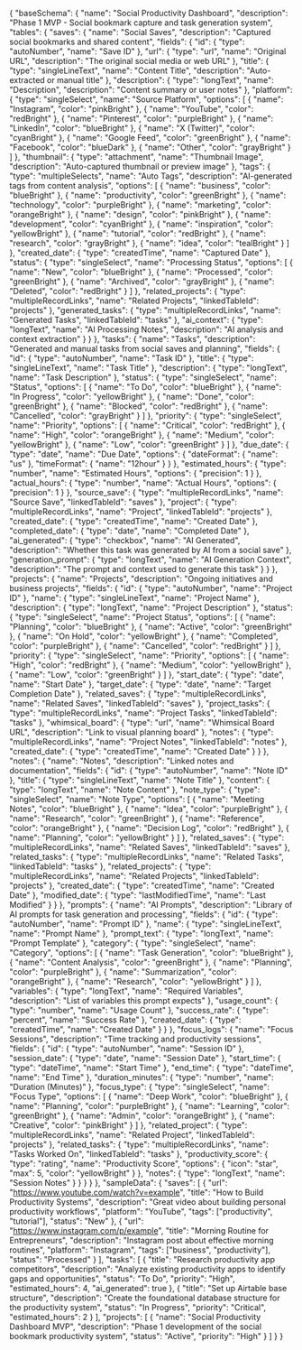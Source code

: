 {
  "baseSchema": {
    "name": "Social Productivity Dashboard",
    "description": "Phase 1 MVP - Social bookmark capture and task generation system",
    "tables": {
      "saves": {
        "name": "Social Saves",
        "description": "Captured social bookmarks and shared content",
        "fields": {
          "id": {
            "type": "autoNumber",
            "name": "Save ID"
          },
          "url": {
            "type": "url",
            "name": "Original URL",
            "description": "The original social media or web URL"
          },
          "title": {
            "type": "singleLineText",
            "name": "Content Title",
            "description": "Auto-extracted or manual title"
          },
          "description": {
            "type": "longText",
            "name": "Description",
            "description": "Content summary or user notes"
          },
          "platform": {
            "type": "singleSelect",
            "name": "Source Platform",
            "options": [
              { "name": "Instagram", "color": "pinkBright" },
              { "name": "YouTube", "color": "redBright" },
              { "name": "Pinterest", "color": "purpleBright" },
              { "name": "LinkedIn", "color": "blueBright" },
              { "name": "X (Twitter)", "color": "cyanBright" },
              { "name": "Google Feed", "color": "greenBright" },
              { "name": "Facebook", "color": "blueDark" },
              { "name": "Other", "color": "grayBright" }
            ]
          },
          "thumbnail": {
            "type": "attachment",
            "name": "Thumbnail Image",
            "description": "Auto-captured thumbnail or preview image"
          },
          "tags": {
            "type": "multipleSelects",
            "name": "Auto Tags",
            "description": "AI-generated tags from content analysis",
            "options": [
              { "name": "business", "color": "blueBright" },
              { "name": "productivity", "color": "greenBright" },
              { "name": "technology", "color": "purpleBright" },
              { "name": "marketing", "color": "orangeBright" },
              { "name": "design", "color": "pinkBright" },
              { "name": "development", "color": "cyanBright" },
              { "name": "inspiration", "color": "yellowBright" },
              { "name": "tutorial", "color": "redBright" },
              { "name": "research", "color": "grayBright" },
              { "name": "idea", "color": "tealBright" }
            ]
          },
          "created_date": {
            "type": "createdTime",
            "name": "Captured Date"
          },
          "status": {
            "type": "singleSelect",
            "name": "Processing Status",
            "options": [
              { "name": "New", "color": "blueBright" },
              { "name": "Processed", "color": "greenBright" },
              { "name": "Archived", "color": "grayBright" },
              { "name": "Deleted", "color": "redBright" }
            ]
          },
          "related_projects": {
            "type": "multipleRecordLinks",
            "name": "Related Projects",
            "linkedTableId": "projects"
          },
          "generated_tasks": {
            "type": "multipleRecordLinks",
            "name": "Generated Tasks",
            "linkedTableId": "tasks"
          },
          "ai_context": {
            "type": "longText",
            "name": "AI Processing Notes",
            "description": "AI analysis and context extraction"
          }
        }
      },
      "tasks": {
        "name": "Tasks",
        "description": "Generated and manual tasks from social saves and planning",
        "fields": {
          "id": {
            "type": "autoNumber",
            "name": "Task ID"
          },
          "title": {
            "type": "singleLineText",
            "name": "Task Title"
          },
          "description": {
            "type": "longText",
            "name": "Task Description"
          },
          "status": {
            "type": "singleSelect",
            "name": "Status",
            "options": [
              { "name": "To Do", "color": "blueBright" },
              { "name": "In Progress", "color": "yellowBright" },
              { "name": "Done", "color": "greenBright" },
              { "name": "Blocked", "color": "redBright" },
              { "name": "Cancelled", "color": "grayBright" }
            ]
          },
          "priority": {
            "type": "singleSelect",
            "name": "Priority",
            "options": [
              { "name": "Critical", "color": "redBright" },
              { "name": "High", "color": "orangeBright" },
              { "name": "Medium", "color": "yellowBright" },
              { "name": "Low", "color": "greenBright" }
            ]
          },
          "due_date": {
            "type": "date",
            "name": "Due Date",
            "options": {
              "dateFormat": { "name": "us" },
              "timeFormat": { "name": "12hour" }
            }
          },
          "estimated_hours": {
            "type": "number",
            "name": "Estimated Hours",
            "options": {
              "precision": 1
            }
          },
          "actual_hours": {
            "type": "number",
            "name": "Actual Hours",
            "options": {
              "precision": 1
            }
          },
          "source_save": {
            "type": "multipleRecordLinks",
            "name": "Source Save",
            "linkedTableId": "saves"
          },
          "project": {
            "type": "multipleRecordLinks",
            "name": "Project",
            "linkedTableId": "projects"
          },
          "created_date": {
            "type": "createdTime",
            "name": "Created Date"
          },
          "completed_date": {
            "type": "date",
            "name": "Completed Date"
          },
          "ai_generated": {
            "type": "checkbox",
            "name": "AI Generated",
            "description": "Whether this task was generated by AI from a social save"
          },
          "generation_prompt": {
            "type": "longText",
            "name": "AI Generation Context",
            "description": "The prompt and context used to generate this task"
          }
        }
      },
      "projects": {
        "name": "Projects",
        "description": "Ongoing initiatives and business projects",
        "fields": {
          "id": {
            "type": "autoNumber",
            "name": "Project ID"
          },
          "name": {
            "type": "singleLineText",
            "name": "Project Name"
          },
          "description": {
            "type": "longText",
            "name": "Project Description"
          },
          "status": {
            "type": "singleSelect",
            "name": "Project Status",
            "options": [
              { "name": "Planning", "color": "blueBright" },
              { "name": "Active", "color": "greenBright" },
              { "name": "On Hold", "color": "yellowBright" },
              { "name": "Completed", "color": "purpleBright" },
              { "name": "Cancelled", "color": "redBright" }
            ]
          },
          "priority": {
            "type": "singleSelect",
            "name": "Priority",
            "options": [
              { "name": "High", "color": "redBright" },
              { "name": "Medium", "color": "yellowBright" },
              { "name": "Low", "color": "greenBright" }
            ]
          },
          "start_date": {
            "type": "date",
            "name": "Start Date"
          },
          "target_date": {
            "type": "date",
            "name": "Target Completion Date"
          },
          "related_saves": {
            "type": "multipleRecordLinks",
            "name": "Related Saves",
            "linkedTableId": "saves"
          },
          "project_tasks": {
            "type": "multipleRecordLinks",
            "name": "Project Tasks",
            "linkedTableId": "tasks"
          },
          "whimsical_board": {
            "type": "url",
            "name": "Whimsical Board URL",
            "description": "Link to visual planning board"
          },
          "notes": {
            "type": "multipleRecordLinks",
            "name": "Project Notes",
            "linkedTableId": "notes"
          },
          "created_date": {
            "type": "createdTime",
            "name": "Created Date"
          }
        }
      },
      "notes": {
        "name": "Notes",
        "description": "Linked notes and documentation",
        "fields": {
          "id": {
            "type": "autoNumber",
            "name": "Note ID"
          },
          "title": {
            "type": "singleLineText",
            "name": "Note Title"
          },
          "content": {
            "type": "longText",
            "name": "Note Content"
          },
          "note_type": {
            "type": "singleSelect",
            "name": "Note Type",
            "options": [
              { "name": "Meeting Notes", "color": "blueBright" },
              { "name": "Idea", "color": "purpleBright" },
              { "name": "Research", "color": "greenBright" },
              { "name": "Reference", "color": "orangeBright" },
              { "name": "Decision Log", "color": "redBright" },
              { "name": "Planning", "color": "yellowBright" }
            ]
          },
          "related_saves": {
            "type": "multipleRecordLinks",
            "name": "Related Saves",
            "linkedTableId": "saves"
          },
          "related_tasks": {
            "type": "multipleRecordLinks",
            "name": "Related Tasks",
            "linkedTableId": "tasks"
          },
          "related_projects": {
            "type": "multipleRecordLinks",
            "name": "Related Projects",
            "linkedTableId": "projects"
          },
          "created_date": {
            "type": "createdTime",
            "name": "Created Date"
          },
          "modified_date": {
            "type": "lastModifiedTime",
            "name": "Last Modified"
          }
        }
      },
      "prompts": {
        "name": "AI Prompts",
        "description": "Library of AI prompts for task generation and processing",
        "fields": {
          "id": {
            "type": "autoNumber",
            "name": "Prompt ID"
          },
          "name": {
            "type": "singleLineText",
            "name": "Prompt Name"
          },
          "prompt_text": {
            "type": "longText",
            "name": "Prompt Template"
          },
          "category": {
            "type": "singleSelect",
            "name": "Category",
            "options": [
              { "name": "Task Generation", "color": "blueBright" },
              { "name": "Content Analysis", "color": "greenBright" },
              { "name": "Planning", "color": "purpleBright" },
              { "name": "Summarization", "color": "orangeBright" },
              { "name": "Research", "color": "yellowBright" }
            ]
          },
          "variables": {
            "type": "longText",
            "name": "Required Variables",
            "description": "List of variables this prompt expects"
          },
          "usage_count": {
            "type": "number",
            "name": "Usage Count"
          },
          "success_rate": {
            "type": "percent",
            "name": "Success Rate"
          },
          "created_date": {
            "type": "createdTime",
            "name": "Created Date"
          }
        }
      },
      "focus_logs": {
        "name": "Focus Sessions",
        "description": "Time tracking and productivity sessions",
        "fields": {
          "id": {
            "type": "autoNumber",
            "name": "Session ID"
          },
          "session_date": {
            "type": "date",
            "name": "Session Date"
          },
          "start_time": {
            "type": "dateTime",
            "name": "Start Time"
          },
          "end_time": {
            "type": "dateTime",
            "name": "End Time"
          },
          "duration_minutes": {
            "type": "number",
            "name": "Duration (Minutes)"
          },
          "focus_type": {
            "type": "singleSelect",
            "name": "Focus Type",
            "options": [
              { "name": "Deep Work", "color": "blueBright" },
              { "name": "Planning", "color": "purpleBright" },
              { "name": "Learning", "color": "greenBright" },
              { "name": "Admin", "color": "orangeBright" },
              { "name": "Creative", "color": "pinkBright" }
            ]
          },
          "related_project": {
            "type": "multipleRecordLinks",
            "name": "Related Project",
            "linkedTableId": "projects"
          },
          "related_tasks": {
            "type": "multipleRecordLinks",
            "name": "Tasks Worked On",
            "linkedTableId": "tasks"
          },
          "productivity_score": {
            "type": "rating",
            "name": "Productivity Score",
            "options": {
              "icon": "star",
              "max": 5,
              "color": "yellowBright"
            }
          },
          "notes": {
            "type": "longText",
            "name": "Session Notes"
          }
        }
      }
    }
  },
  "sampleData": {
    "saves": [
      {
        "url": "https://www.youtube.com/watch?v=example",
        "title": "How to Build Productivity Systems",
        "description": "Great video about building personal productivity workflows",
        "platform": "YouTube",
        "tags": ["productivity", "tutorial"],
        "status": "New"
      },
      {
        "url": "https://www.instagram.com/p/example",
        "title": "Morning Routine for Entrepreneurs",
        "description": "Instagram post about effective morning routines",
        "platform": "Instagram",
        "tags": ["business", "productivity"],
        "status": "Processed"
      }
    ],
    "tasks": [
      {
        "title": "Research productivity app competitors",
        "description": "Analyze existing productivity apps to identify gaps and opportunities",
        "status": "To Do",
        "priority": "High",
        "estimated_hours": 4,
        "ai_generated": true
      },
      {
        "title": "Set up Airtable base structure",
        "description": "Create the foundational database structure for the productivity system",
        "status": "In Progress",
        "priority": "Critical",
        "estimated_hours": 2
      }
    ],
    "projects": [
      {
        "name": "Social Productivity Dashboard MVP",
        "description": "Phase 1 development of the social bookmark productivity system",
        "status": "Active",
        "priority": "High"
      }
    ]
  }
}